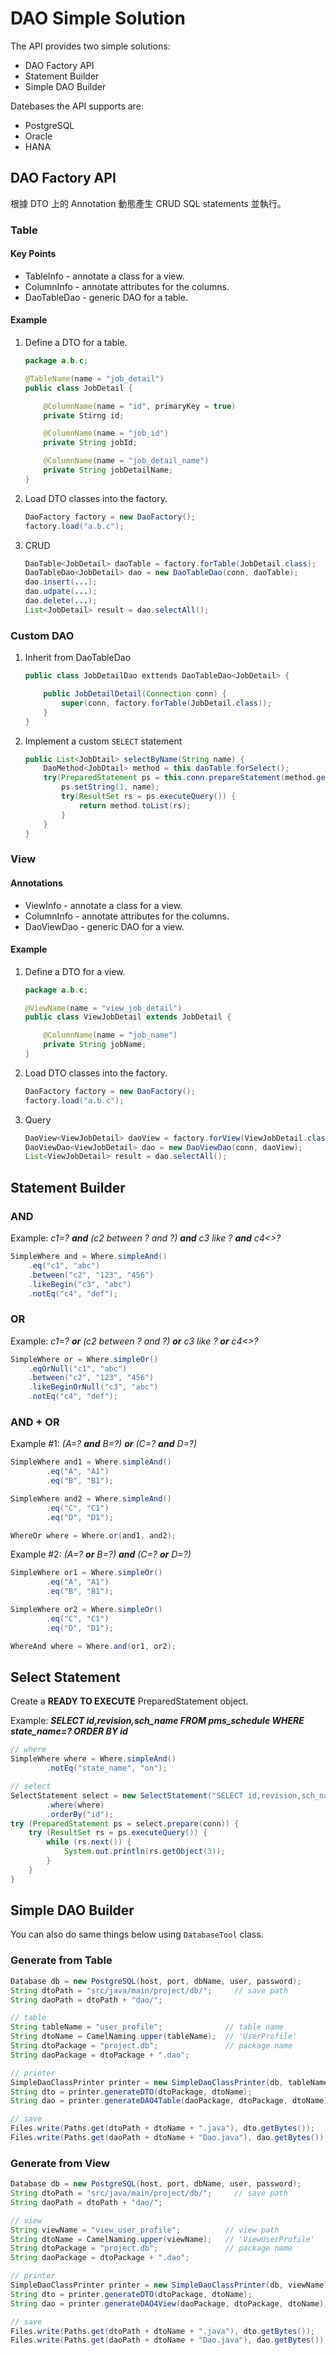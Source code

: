 DAO Simple Solution
================
The API provides two simple solutions:
* DAO Factory API
* Statement Builder
* Simple DAO Builder

Datebases the API supports are:
* PostgreSQL
* Oracle
* HANA

## DAO Factory API
根據 DTO 上的 Annotation 動態產生 CRUD SQL statements 並執行。

### Table
#### Key Points
* TableInfo - annotate a class for a view.
* ColumnInfo - annotate attributes for the columns.
* DaoTableDao<T> - generic DAO for a table.

#### Example
1. Define a DTO for a table.

    ```java
    package a.b.c;

    @TableName(name = "job_detail")
    public class JobDetail {

        @ColumnName(name = "id", primaryKey = true)
        private Stirng id;

        @ColumnName(name = "job_id")
        private String jobId;

        @ColumnName(name = "job_detail_name")
        private String jobDetailName;
    }
    ```
2. Load DTO classes into the factory.

    ```java
    DaoFactory factory = new DaoFactory();
    factory.load("a.b.c");
    ```

3. CRUD

    ```java
    DaoTable<JobDetail> daoTable = factory.forTable(JobDetail.class);
    DaoTableDao<JobDetail> dao = new DaoTableDao(conn, daoTable);
    dao.insert(...);
    dao.udpate(...);
    dao.delete(...);
    List<JobDetail> result = dao.selectAll();
    ```

### Custom DAO
1. Inherit from DaoTableDao<T>

    ```java
    public class JobDetailDao exttends DaoTableDao<JobDetail> {

        public JobDetailDetail(Connection conn) {
            super(conn, factory.forTable(JobDetail.class));
        }
    }
    ```

2. Implement a custom `SELECT` statement

    ```java
    public List<JobDtail> selectByName(String name) {
        DaoMethod<JobDtail> method = this.daoTable.forSelect();
        try(PreparedStatement ps = this.conn.prepareStatement(method.getSql() + "WHERE job_detail_name=? ORDER BY id")) {
            ps.setString(1, name);
            try(ResultSet rs = ps.executeQuery()) {
                return method.toList(rs);
            }
        }
    }
    ```


### View
#### Annotations
* ViewInfo - annotate a class for a view.
* ColumnInfo - annotate attributes for the columns.
* DaoViewDao<T> - generic DAO for a view.

#### Example
1. Define a DTO for a view.

    ```java
    package a.b.c;

    @ViewName(name = "view_job_detail")
    public class ViewJobDetail extends JobDetail {

        @ColumnName(name = "job_name")
        private String jobName;
    }
    ```
2. Load DTO classes into the factory.

    ```java
    DaoFactory factory = new DaoFactory();
    factory.load("a.b.c");
    ```

3. Query

    ```java
    DaoView<ViewJobDetail> daoView = factory.forView(ViewJobDetail.class);
    DaoViewDao<ViewJobDetail> dao = new DaoViewDao(conn, daoView);
    List<ViewJobDetail> result = dao.selectAll();
    ```


## Statement Builder
### AND
Example: *c1=? __and__ (c2 between ? and ?) __and__ c3 like ? __and__ c4<>?*
```java
SimpleWhere and = Where.simpleAnd()
    .eq("c1", "abc")
    .between("c2", "123", "456")
    .likeBegin("c3", "abc")
    .notEq("c4", "def");
```

### OR
Example: *c1=? __or__ (c2 between ? and ?) __or__ c3 like ? __or__ c4<>?*
```java
SimpleWhere or = Where.simpleOr()
    .eqOrNull("c1", "abc")
    .between("c2", "123", "456")
    .likeBeginOrNull("c3", "abc")
    .notEq("c4", "def");
```

### AND + OR
Example #1: *(A=? __and__ B=?) __or__ (C=? __and__ D=?)*
```java
SimpleWhere and1 = Where.simpleAnd()
        .eq("A", "A1")
        .eq("B", "B1");

SimpleWhere and2 = Where.simpleAnd()
        .eq("C", "C1")
        .eq("D", "D1");

WhereOr where = Where.or(and1, and2);
```

Example #2: *(A=? __or__ B=?) __and__ (C=? __or__ D=?)*
```java
SimpleWhere or1 = Where.simpleOr()
        .eq("A", "A1")
        .eq("B", "B1");

SimpleWhere or2 = Where.simpleOr()
        .eq("C", "C1")
        .eq("D", "D1");

WhereAnd where = Where.and(or1, or2);
```

## Select Statement
Create a __READY TO EXECUTE__ PreparedStatement object.

Example: __*SELECT id,revision,sch_name FROM pms_schedule WHERE state_name=? ORDER BY id*__
```java
// where
SimpleWhere where = Where.simpleAnd()
        .notEq("state_name", "on");

// select
SelectStatement select = new SelectStatement("SELECT id,revision,sch_name FROM pms_schedule")
    	.where(where)
    	.orderBy("id");
try (PreparedStatement ps = select.prepare(conn)) {
    try (ResultSet rs = ps.executeQuery()) {
    	while (rs.next()) {
        	System.out.println(rs.getObject(3));
    	}
    }
}
```

## Simple DAO Builder
You can also do same things below using `DatabaseTool` class.

### Generate from Table
```java
Database db = new PostgreSQL(host, port, dbName, user, password);
String dtoPath = "src/java/main/project/db/";     // save path
String daoPath = dtoPath + "dao/";

// table
String tableName = "user_profile";              // table name
String dtoName = CamelNaming.upper(tableName);  // 'UserProfile'
String dtoPackage = "project.db";               // package name
String daoPackage = dtoPackage + ".dao";

// printer
SimpleDaoClassPrinter printer = new SimpleDaoClassPrinter(db, tableName);
String dto = printer.generateDTO(dtoPackage, dtoName);
String dao = printer.generateDAO4Table(daoPackage, dtoPackage, dtoName);

// save
Files.write(Paths.get(dtoPath + dtoName + ".java"), dto.getBytes());
Files.write(Paths.get(daoPath + dtoName + "Dao.java"), dao.getBytes());
```

### Generate from View
```java
Database db = new PostgreSQL(host, port, dbName, user, password);
String dtoPath = "src/java/main/project/db/";     // save path
String daoPath = dtoPath + "dao/";

// view
String viewName = "view_user_profile";          // view path
String dtoName = CamelNaming.upper(viewName);   // 'ViewUserProfile'
String dtoPackage = "project.db";               // package name
String daoPackage = dtoPackage + ".dao";

// printer
SimpleDaoClassPrinter printer = new SimpleDaoClassPrinter(db, viewName);
String dto = printer.generateDTO(dtoPackage, dtoName);
String dao = printer.generateDAO4View(daoPackage, dtoPackage, dtoName);

// save
Files.write(Paths.get(dtoPath + dtoName + ".java"), dto.getBytes());
Files.write(Paths.get(daoPath + dtoName + "Dao.java"), dao.getBytes());
```
